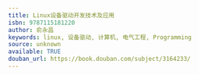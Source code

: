 ```yaml
---
title: Linux设备驱动开发技术及应用
isbn: 9787115181220
author: 俞永昌
keywords: linux, 设备驱动, 计算机, 电气工程, Programming
source: unknown
available: TRUE
douban_url: https://book.douban.com/subject/3164233/
---
```

